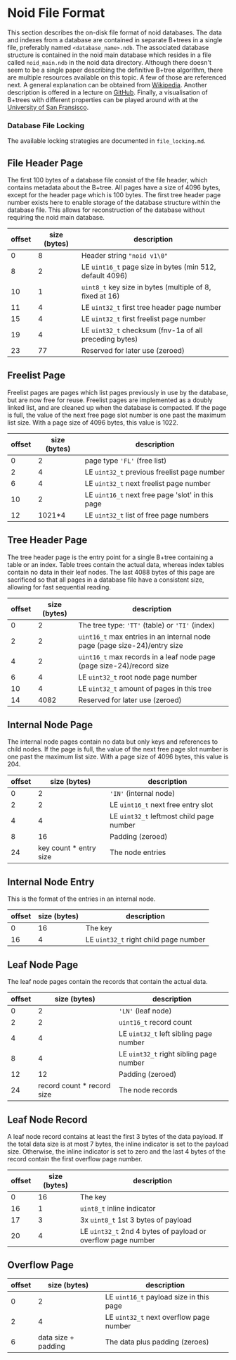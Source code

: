 # Noid File Format

This section describes the on-disk file format of noid databases. The data and indexes from a database are
contained in separate B+trees in a single file, preferably named `<database_name>.ndb`.
The associated database structure is contained in the noid main database which resides in a file
called `noid_main.ndb` in the noid data directory.
Although there doesn't seem to be a single paper describing the definitive B+tree algorithm, there are multiple
resources available on this topic. A few of those are referenced next. A general explanation can be obtained from
[Wikipedia](https://en.wikipedia.org/wiki/B%2B_tree). Another description is offered in a lecture on
[GitHub](https://thodrek.github.io/cs564-fall17/lectures/lecture-13/Lecture_13_Btree.pdf). Finally, a visualisation
of B+trees with different properties can be played around with at the
[University of San Fransisco](https://www.cs.usfca.edu/~galles/visualization/BPlusTree.html).

### Database File Locking

The available locking strategies are documented in `file_locking.md`.

## File Header Page

The first 100 bytes of a database file consist of the file header, which contains metadata about the B+tree.
All pages have a size of 4096 bytes, except for the header page which is 100 bytes.
The first tree header page number exists here to enable storage of the database structure within the database file.
This allows for reconstruction of the database without requiring the noid main database.

| offset | size (bytes) | description                                              |
|--------|--------------|----------------------------------------------------------|
| 0      | 8            | Header string `"noid v1\0"`                              |
| 8      | 2            | LE `uint16_t` page size in bytes (min 512, default 4096) |
| 10     | 1            | `uint8_t` key size in bytes (multiple of 8, fixed at 16) |
| 11     | 4            | LE `uint32_t` first tree header page number              |
| 15     | 4            | LE `uint32_t` first freelist page number                 |
| 19     | 4            | LE `uint32_t` checksum (fnv-1a of all preceding bytes)   |
| 23     | 77           | Reserved for later use (zeroed)                          |

## Freelist Page

Freelist pages are pages which list pages previously in use by the database, but are now free for reuse.
Freelist pages are implemented as a doubly linked list, and are cleaned up when the database is compacted.
If the page is full, the value of the next free page slot number is one past the maximum list size.
With a page size of 4096 bytes, this value is 1022.

| offset | size (bytes) | description                                      |
|--------|--------------|--------------------------------------------------|
| 0      | 2            | page type `'FL'` (free list)                     |
| 2      | 4            | LE `uint32_t` previous freelist page number      |
| 6      | 4            | LE `uint32_t` next freelist page number          |
| 10     | 2            | LE `uint16_t` next free page 'slot' in this page |
| 12     | 1021*4       | LE `uint32_t` list of free page numbers          |

## Tree Header Page

The tree header page is the entry point for a single B+tree containing a table or an index. Table trees contain
the actual data, whereas index tables contain no data in their leaf nodes. The last 4088 bytes of this page are
sacrificed so that all pages in a database file have a consistent size, allowing for fast sequential reading.

| offset | size (bytes) | description                                                               |
|--------|--------------|---------------------------------------------------------------------------|
| 0      | 2            | The tree type: `'TT'` (table) or `'TI'` (index)                           |
| 2      | 2            | `uint16_t` max entries in an internal node page (page size-24)/entry size |
| 4      | 2            | `uint16_t` max records in a leaf node page (page size-24)/record size     |
| 6      | 4            | LE `uint32_t` root node page number                                       |
| 10     | 4            | LE `uint32_t` amount of pages in this tree                                |
| 14     | 4082         | Reserved for later use (zeroed)                                           |

## Internal Node Page

The internal node pages contain no data but only keys and references to child nodes.
If the page is full, the value of the next free page slot number is one past the maximum list size.
With a page size of 4096 bytes, this value is 204.

| offset | size (bytes)           | description                              |
|--------|------------------------|------------------------------------------|
| 0      | 2                      | `'IN'` (internal node)                   |
| 2      | 2                      | LE `uint16_t` next free entry slot       |
| 4      | 4                      | LE `uint32_t` leftmost child page number |
| 8      | 16                     | Padding (zeroed)                         |
| 24     | key count * entry size | The node entries                         |

## Internal Node Entry

This is the format of the entries in an internal node.

| offset | size (bytes) | description                           |
|--------|--------------|---------------------------------------|
| 0      | 16           | The key                               |
| 16     | 4            | LE `uint32_t` right child page number |

## Leaf Node Page

The leaf node pages contain the records that contain the actual data.

| offset | size (bytes)               | description                             |
|--------|----------------------------|-----------------------------------------|
| 0      | 2                          | `'LN'` (leaf node)                      |
| 2      | 2                          | `uint16_t` record count                 |
| 4      | 4                          | LE `uint32_t` left sibling page number  |
| 8      | 4                          | LE `uint32_t` right sibling page number |
| 12     | 12                         | Padding (zeroed)                        |
| 24     | record count * record size | The node records                        |

## Leaf Node Record

A leaf node record contains at least the first 3 bytes of the data payload. If the total data size is
at most 7 bytes, the inline indicator is set to the payload size.
Otherwise, the inline indicator is set to zero and the last 4 bytes of the record contain the first overflow
page number.

| offset | size (bytes) | description                                                  |
|--------|--------------|--------------------------------------------------------------|
| 0      | 16           | The key                                                      |
| 16     | 1            | `uint8_t` inline indicator                                   |
| 17     | 3            | 3x `uint8_t` 1st 3 bytes of payload                          |
| 20     | 4            | LE `uint32_t` 2nd 4 bytes of payload or overflow page number |

## Overflow Page

| offset | size (bytes)        | description                             |
|--------|---------------------|-----------------------------------------|
| 0      | 2                   | LE `uint16_t` payload size in this page |
| 2      | 4                   | LE `uint32_t` next overflow page number |
| 6      | data size + padding | The data plus padding (zeroes)          |
